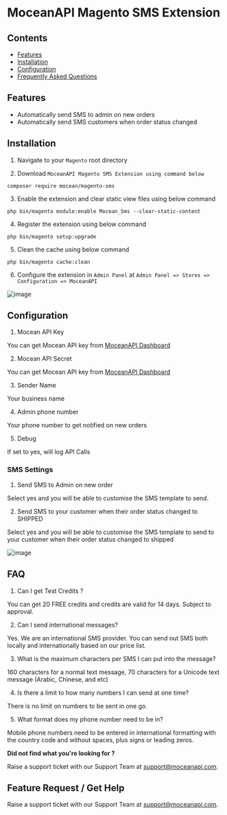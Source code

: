 # MoceanAPI Magento SMS Extension

## Contents
- [Features](#features)
- [Installation](#installation)
- [Configuration](#configuration)
- [Frequently Asked Questions](#faq)

## Features
- Automatically send SMS to admin on new orders
- Automatically send SMS customers when order status changed

## Installation

1. Navigate to your `Magento` root directory

2. Download `MoceanAPI Magento SMS Extension using command below`

`composer require mocean/magento-sms`

3. Enable the extension and clear static view files using below command

`php bin/magento module:enable Mocean_Sms --clear-static-content`

4. Register the extension using below command

`php bin/magento setup:upgrade`

5. Clean the cache using below command

`php bin/magento cache:clean`

6. Configure the extension in `Admin Panel` at `Admin Panel => Stores => Configuration => MoceanAPI`

![image](https://user-images.githubusercontent.com/24620178/186089612-cc492b03-1de1-4a31-b920-d23ff1cb3c77.png)

## Configuration

1. Mocean API Key

You can get Mocean API key from [MoceanAPI Dashboard](https://dashboard.moceanapi.com)

2. Mocean API Secret

You can get Mocean API key from [MoceanAPI Dashboard](https://dashboard.moceanapi.com)

3. Sender Name

Your business name

4. Admin phone number

Your phone number to get notified on new orders

5. Debug

If set to yes, will log API Calls

### SMS Settings

1. Send SMS to Admin on new order

Select yes and you will be able to customise the SMS template to send.

2. Send SMS to your customer when their order status changed to SHIPPED

Select yes and you will be able to customise the SMS template to send to your customer when their order status changed to shipped

![image](https://user-images.githubusercontent.com/24620178/186100994-1055581c-08c1-480d-9568-f51616695632.png)

## FAQ
1. Can I get Test Credits ?

You can get 20 FREE credits and credits are valid for 14 days. Subject to approval.

2. Can I send international messages?

Yes. We are an international SMS provider. You can send out SMS both locally and internationally based on our price list.

3. What is the maximum characters per SMS I can put into the message?

160 characters for a normal text message, 70 characters for a Unicode text message (Arabic, Chinese, and etc)

4. Is there a limit to how many numbers I can send at one time?

There is no limit on numbers to be sent in one go.

5. What format does my phone number need to be in?

Mobile phone numbers need to be entered in international formatting with the country code and without spaces, plus signs or leading zeros.

**Did not find what you're looking for ?**

Raise a support ticket with our Support Team at support@moceanapi.com.

## Feature Request / Get Help
Raise a support ticket with our Support Team at support@moceanapi.com.
